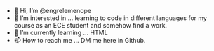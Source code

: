 - 👋 Hi, I’m @engrelemenope
- 👀 I’m interested in ... learning to code in different languages for my course as an ECE student and somehow find a work.
- 🌱 I’m currently learning ... HTML
- 📫 How to reach me ... DM me here in Github.
